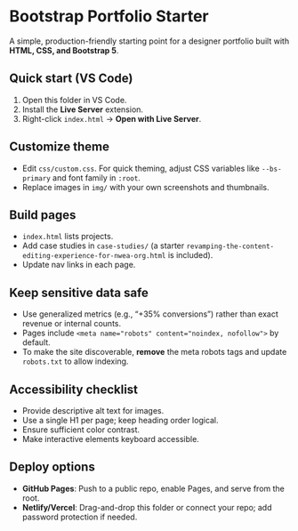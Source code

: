 # Bootstrap Portfolio Starter

A simple, production-friendly starting point for a designer portfolio built with **HTML, CSS, and Bootstrap 5**.

## Quick start (VS Code)

1. Open this folder in VS Code.
2. Install the **Live Server** extension.
3. Right-click `index.html` → **Open with Live Server**.

## Customize theme

- Edit `css/custom.css`. For quick theming, adjust CSS variables like `--bs-primary` and font family in `:root`.
- Replace images in `img/` with your own screenshots and thumbnails.

## Build pages

- `index.html` lists projects.
- Add case studies in `case-studies/` (a starter `revamping-the-content-editing-experience-for-nwea-org.html` is included).
- Update nav links in each page.

## Keep sensitive data safe

- Use generalized metrics (e.g., “+35% conversions”) rather than exact revenue or internal counts.
- Pages include `<meta name="robots" content="noindex, nofollow">` by default.
- To make the site discoverable, **remove** the meta robots tags and update `robots.txt` to allow indexing.

## Accessibility checklist

- Provide descriptive alt text for images.
- Use a single H1 per page; keep heading order logical.
- Ensure sufficient color contrast.
- Make interactive elements keyboard accessible.

## Deploy options

- **GitHub Pages**: Push to a public repo, enable Pages, and serve from the root.
- **Netlify/Vercel**: Drag-and-drop this folder or connect your repo; add password protection if needed.

